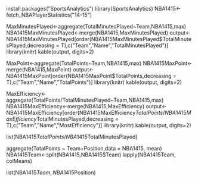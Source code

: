 install.packages("SportsAnalytics")
library(SportsAnalytics)
NBA1415<-fetch_NBAPlayerStatistics("14-15")

MaxMinutesPlayed<-aggregate(TotalMinutesPlayed~Team,NBA1415,max)
NBA1415MaxMinutesPlayed<-merge(NBA1415,MaxMinutesPlayed)
output<-NBA1415MaxMinutesPlayed[order(NBA1415MaxMinutesPlayed$TotalMinutesPlayed,decreasing = T),c("Team","Name","TotalMinutesPlayed")]
library(knitr)
kable(output, digits=2)

MaxPoint<-aggregate(TotalPoints~Team,NBA1415,max)
NBA1415MaxPoint<-merge(NBA1415,MaxPoint)
output<-NBA1415MaxPoint[order(NBA1415MaxPoint$TotalPoints,decreasing = T),c("Team","Name","TotalPoints")]
library(knitr)
kable(output, digits=2)

MaxEfficiency<-aggregate(TotalPoints/TotalMinutesPlayed~Team,NBA1415,max)
NBA1415MaxEfficiency<-merge(NBA1415,MaxEfficiency)
output<-NBA1415MaxEfficiency[order(NBA1415MaxEfficiency$TotalPoints/NBA1415MaxEfficiency$TotalMinutesPlayed,decreasing = T),c("Team","Name","MostEfficiency")]
library(knitr)
kable(output, digits=2)



list(NBA1415$TotalPoints/NBA1415$TotalMinutesPlayed)


aggregate(TotalPoints ~ Team+Position,data = NBA1415, mean)
NBA1415Team<-split(NBA1415,NBA1415$Team)
lapply(NBA1415Team, colMeans) 

list(NBA1415$Team,NBA1415$Position)
